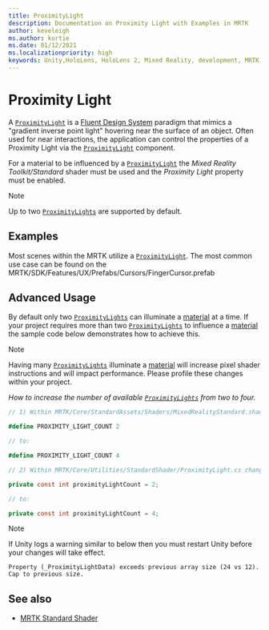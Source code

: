 ```yaml
---
title: ProximityLight
description: Documentation on Proximity Light with Examples in MRTK
author: keveleigh
ms.author: kurtie
ms.date: 01/12/2021
ms.localizationpriority: high
keywords: Unity,HoloLens, HoloLens 2, Mixed Reality, development, MRTK,
---
```


# Proximity Light

A [`ProximityLight`](xref:Microsoft.MixedReality.Toolkit.Utilities.ProximityLight) is a [Fluent Design System](https://www.microsoft.com/design/fluent/) paradigm that mimics a "gradient inverse point light" hovering near the surface of an object. Often used for near interactions, the application can control the properties of a Proximity Light via the [`ProximityLight`](xref:Microsoft.MixedReality.Toolkit.Utilities.ProximityLight) component.

For a material to be influenced by a [`ProximityLight`](xref:Microsoft.MixedReality.Toolkit.Utilities.ProximityLight) the *Mixed Reality Toolkit/Standard* shader must be used and the *Proximity Light* property must be enabled.

> [!NOTE]
> Up to two [`ProximityLights`](xref:Microsoft.MixedReality.Toolkit.Utilities.ProximityLight) are supported by default.

## Examples

Most scenes within the MRTK utilize a [`ProximityLight`](xref:Microsoft.MixedReality.Toolkit.Utilities.ProximityLight). The most common use case can be found on the MRTK/SDK/Features/UX/Prefabs/Cursors/FingerCursor.prefab

## Advanced Usage

By default only two [`ProximityLights`](xref:Microsoft.MixedReality.Toolkit.Utilities.ProximityLight) can illuminate a [material](https://docs.unity3d.com/ScriptReference/Material.html) at a time. If your project requires more than two [`ProximityLights`](xref:Microsoft.MixedReality.Toolkit.Utilities.ProximityLight) to influence a [material](https://docs.unity3d.com/ScriptReference/Material.html) the sample code below demonstrates how to achieve this.

> [!NOTE]
> Having many [`ProximityLights`](xref:Microsoft.MixedReality.Toolkit.Utilities.ProximityLight) illuminate a [material](https://docs.unity3d.com/ScriptReference/Material.html) will increase pixel shader instructions and will impact performance. Please profile these changes within your project.

*How to increase the number of available [`ProximityLights`](xref:Microsoft.MixedReality.Toolkit.Utilities.ProximityLight)
 from two to four.*

```C#
// 1) Within MRTK/Core/StandardAssets/Shaders/MixedRealityStandard.shader change:

#define PROXIMITY_LIGHT_COUNT 2

// to:

#define PROXIMITY_LIGHT_COUNT 4

// 2) Within MRTK/Core/Utilities/StandardShader/ProximityLight.cs change:

private const int proximityLightCount = 2;

// to:

private const int proximityLightCount = 4;
```

> [!NOTE]
> If Unity logs a warning similar to below then you must restart Unity before your changes will take effect.
>
>`Property (_ProximityLightData) exceeds previous array size (24 vs 12). Cap to previous size.`

## See also

* [MRTK Standard Shader](mrtk-standard-shader.md)
